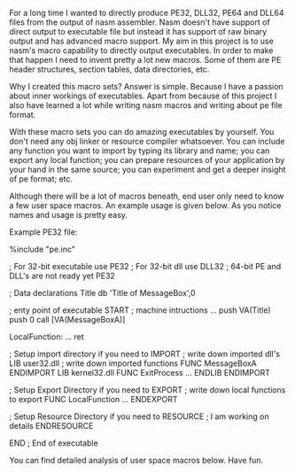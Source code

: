 For a long time I wanted to directly produce PE32, DLL32, PE64 and DLL64 files from the 
output of nasm assembler. Nasm doesn't have support of direct output to executable file
but instead it has support of raw binary output and has advanced macro support. My aim in
this project is to use nasm's macro capability to directly output executables. In order to
make that happen I need to invent pretty a lot new macros. Some of them are PE header
structures, section tables, data directories, etc.

Why I created this macro sets? Answer is simple. Because I have a passion about inner workings
of executables. Apart from because of this project I also have learned a lot while writing
nasm macros and writing about pe file format.

With these macro sets you can do amazing executables by yourself. You don't need any obj linker or
resource compiler whatsoever. You can include any function you want to import by typing its library and name;
you can export any local function; you can prepare resources of your application by your hand in the same source;
you can experiment and get a deeper insight of pe format; etc.

Although there will be a lot of macros beneath, end user only need to know a few user space macros.
An example usage is given below. As you notice names and usage is pretty easy.

Example PE32 file:

%include "pe.inc"

; For 32-bit executable use PE32
; For 32-bit dll use DLL32
; 64-bit PE and DLL's are not ready yet
PE32

; Data declarations
Title db 'Title of MessageBox',0

; enty point of executable
START
; machine intructions
  ...
  push VA(Title)
  push 0
  call [VA(MessageBoxA)]

  LocalFunction:
     ...
     ret
     
; Setup import directory if you need to
IMPORT
  ; write down imported dll's
  LIB user32.dll
    ; write down imported functions
    FUNC MessageBoxA
  ENDIMPORT
  LIB kernel32.dll
    FUNC ExitProcess
    ...
  ENDLIB
ENDIMPORT

; Setup Export Directory if you need to
EXPORT
   ; write down local functions to export
   FUNC LocalFunction
   ...
ENDEXPORT

; Setup Resource Directory if you need to
RESOURCE
  ; I am working on details
ENDRESOURCE

END
; End of executable

You can find detailed analysis of user space macros below. Have fun.